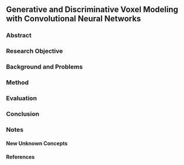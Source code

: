 ## Generative and Discriminative Voxel Modeling with Convolutional Neural Networks

### Abstract



### Research Objective



### Background and Problems



### Method



### Evaluation



### Conclusion



### Notes



#### New Unknown Concepts



#### References











